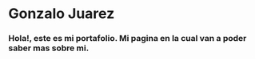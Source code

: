 # Gonzalo Juarez
<h3>Hola!, este es mi portafolio. Mi pagina en la cual van a poder saber mas sobre mi.</h3>
